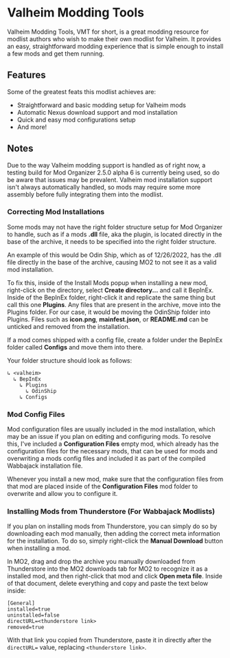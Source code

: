 # Valheim Modding Tools

Valheim Modding Tools, VMT for short,  is a great modding resource for modlist authors who wish to make their own modlist for Valheim. It provides an easy, straightforward modding experience that is simple enough to install a few mods and get them running.

## Features

Some of the greatest feats this modlist achieves are:

- Straightforward and basic modding setup for Valheim mods
- Automatic Nexus download support and mod installation
- Quick and easy mod configurations setup
- And more!

## Notes

Due to the way Valheim modding support is handled as of right now, a testing build for Mod Organizer 2.5.0 alpha 6 is currently being used, so do be aware that issues may be prevalent. Valheim mod installation support isn't always automatically handled, so mods may require some more assembly before fully integrating them into the modlist.

### Correcting Mod Installations

Some mods may not have the right folder structure setup for Mod Organizer to handle, such as if a mods **.dll** file, aka the plugin, is located directly in the base of the archive, it needs to be specified into the right folder structure.

An example of this would be Odin Ship, which as of 12/26/2022, has the .dll file directly in the base of the archive, causing MO2 to not see it as a valid mod installation.

To fix this, inside of the Install Mods popup when installing a new mod, right-click on the **<valheim>** directory, select **Create directory...** and call it BepInEx. Inside of the BepInEx folder, right-click it and replicate the same thing but call this one **Plugins**. Any files that are present in the archive, move into the Plugins folder. For our case, it would be moving the OdinShip folder into Plugins. Files such as **icon.png**, **mainfest.json**, or **README.md** can be unticked and removed from the installation.

If a mod comes shipped with a config file, create a folder under the BepInEx folder called **Configs** and move them into there.

Your folder structure should look as follows:

```Plain
↳ <valheim>
  ↳ BepInEx
    ↳ Plugins
      ↳ OdinShip
    ↳ Configs
```

### Mod Config Files

Mod configuration files are usually included in the mod installation, which may be an issue if you plan on editing and configuring mods. To resolve this, I've included a **Configuration Files** empty mod, which already has the configuration files for the necessary mods, that can be used for mods and overwriting a mods config files and included it as part of the compiled Wabbajack installation file.

Whenever you install a new mod, make sure that the configuration files from that mod are placed inside of the **Configuration Files** mod folder to overwrite and allow you to configure it.

### Installing Mods from Thunderstore (For Wabbajack Modlists)

If you plan on installing mods from Thunderstore, you can simply do so by downloading each mod manually, then adding the correct meta information for the installation. To do so, simply right-click the **Manual Download** button when installing a mod.

In MO2, drag and drop the archive you manually downloaded from Thunderstore into the MO2 downloads tab for MO2 to recognize it as a installed mod, and then right-click that mod and click **Open meta file**. Inside of that document, delete everything and copy and paste the text below inside:

```Meta
[General]
installed=true
uninstalled=false
directURL=<thunderstore link>
removed=true
```

With that link you copied from Thunderstore, paste it in directly after the `directURL=` value, replacing `<thunderstore link>`.
